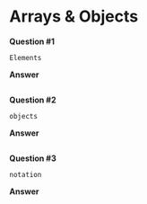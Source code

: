 # Arrays & Objects

**Question #1**
```
Elements
```
**Answer**
```
```
**Question #2**
```
objects
```
**Answer**
```

```
**Question #3**
```
notation
```
**Answer**
```
```
